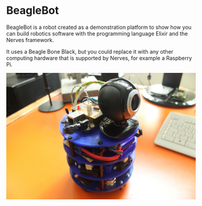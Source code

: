 BeagleBot
=========

BeagleBot is a robot created as a demonstration platform to show how you can
build robotics software with the programming language Elixir and the Nerves
framework.

It uses a Beagle Bone Black, but you could replace it with any other
computing hardware that is supported by Nerves, for example a Raspberry Pi.

![BeagleBot](beaglebot.jpg)
